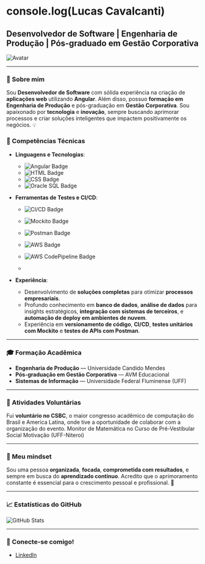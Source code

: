 # console.log(Lucas Cavalcanti)

## Desenvolvedor de Software | Engenharia de Produção | Pós-graduado em Gestão Corporativa

![Avatar](https://drive.google.com/file/d/11jTNA_Z1SzFpmWRtMI0gnULaP6RHrU9U/view?usp=sharing)

---

### 🚀 Sobre mim

Sou **Desenvolvedor de Software** com sólida experiência na criação de **aplicações web** utilizando **Angular**. Além disso, possuo **formação em Engenharia de Produção** e pós-graduação em **Gestão Corporativa**. Sou apaixonado por **tecnologia** e **inovação**, sempre buscando aprimorar processos e criar soluções inteligentes que impactem positivamente os negócios. 💡

### 🔧 Competências Técnicas

- **Linguagens e Tecnologias**:
  - ![Angular Badge](https://img.shields.io/badge/Angular-Red?style=flat&logo=angular&logoColor=white)
  - ![HTML Badge](https://img.shields.io/badge/HTML5-E34F26?style=flat&logo=html5&logoColor=white)
  - ![CSS Badge](https://img.shields.io/badge/CSS3-1572B6?style=flat&logo=css3&logoColor=white)
  - ![Oracle SQL Badge](https://img.shields.io/badge/Oracle%20SQL-F80000?style=flat&logo=oracle&logoColor=white)

- **Ferramentas de Testes e CI/CD**:
  - ![CI/CD Badge](https://img.shields.io/badge/CI%2FCD-GitHub%20Actions-2088FF?style=flat&logo=github-actions&logoColor=white)
  - ![Mockito Badge](https://img.shields.io/badge/Mockito-Tests-25A9E2?style=flat&logo=java&logoColor=white)
  - ![Postman Badge](https://img.shields.io/badge/Postman-Tests-F9A825?style=flat&logo=postman&logoColor=white)
  - ![AWS Badge](https://img.shields.io/badge/AWS-Cloud-232F3E?style=flat&logo=amazon-aws&logoColor=white)
  - ![AWS CodePipeline Badge](https://img.shields.io/badge/AWS%20CodePipeline-CI/CD-3E9F60?style=flat&logo=aws&logoColor=white)

  - 
- **Experiência**:
  - Desenvolvimento de **soluções completas** para otimizar **processos empresariais**.
  - Profundo conhecimento em **banco de dados**, **análise de dados** para insights estratégicos, **integração com sistemas de terceiros**, e **automação de deploy em ambientes de nuvem**.
  - Experiência em **versionamento de código**, **CI/CD**, **testes unitários com Mockito** e **testes de APIs com Postman**.

---

### 🎓 Formação Acadêmica

- **Engenharia de Produção** — Universidade Candido Mendes
- **Pós-graduação em Gestão Corporativa** — AVM Educacional
- **Sistemas de Informação** — Universidade Federal Fluminense (UFF)

---

### 🌱 Atividades Voluntárias

Fui **voluntário no CSBC**, o maior congresso acadêmico de computação do Brasil e America Latina, onde tive a oportunidade de colaborar com a organização do evento.
Monitor de Matemática no Curso de Pré-Vestibular Social Motivação (UFF-Niteroi) 

---

### 🧠 Meu mindset

Sou uma pessoa **organizada**, **focada**, **comprometida com resultados**, e sempre em busca do **aprendizado contínuo**. Acredito que o aprimoramento constante é essencial para o crescimento pessoal e profissional. 💪

---

### 📈 Estatísticas do GitHub

![GitHub Stats](https://github-readme-stats.vercel.app/api?username=seunome&show_icons=true&count_private=true&hide_title=true&hide=prs)

---

### 🔗 Conecte-se comigo!

- [LinkedIn](https://www.linkedin.com/in/lucas-gustavo-de-oliveira-cavalcanti-805549158/)

